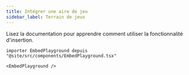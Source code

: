 ```yaml
---
title: Intégrer une aire de jeu
sidebar_label: Terrain de jeux
---
```


Lisez la documentation [](intro) pour apprendre comment utiliser la fonctionnalité d'insertion.

```mdx-code-block
importer EmbedPlayground depuis "@site/src/components/EmbedPlayground.tsx"

<EmbedPlayground />
```
